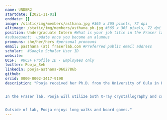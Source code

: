```yaml
---
name: UNDER2
startdate: [2021-11-01]
enddate: []
image: /static/img/members/asthana.jpg #365 x 365 pixels, 72 dpi
altimage: /static/img/members/asthana_pb.jpg #365 x 365 pixels, 72 dpi
position: Undergraduate Intern #What is your job title in the Fraser lab?
#subsequent:  update once you become an alumnus
pronouns: she/her/hers #personal pronouns
email: pasthana (at) fraserlab.com #Preferred public email address
scholar:  #Google Scholar User ID
website:
UCSF:  #UCSF Profile ID - Employees only
twitter: Pooja_Seh
linkedin: pooja-asthana-0602786b
github:
orcid: 0000-0002-3417-9198
description: "Pooja received her Ph.D. from the University of Oulu in Finland. Her thesis  focused on the structural characterization of mycobacterial membrane proteins using X-ray crystallography and small angle X-ray scattering (SAXS).


In the Fraser lab, Pooja will utilize both X-ray crystallography and cryo-EM to study the drug complexes of tubulin and understand the molecular mechanism of resistance of anti-parasitic drugs.


Outside of lab, Pooja enjoys long walks and board games."
---
```

